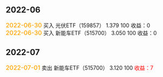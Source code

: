 ## 2022-06
<font style="color:orange;font-size:16px;font-weight:500">2022-06-30</font>
买入 光伏ETF（159857） 1.379 100 收益：0<br>
<font style="color:orange;font-size:16px;font-weight:500">2022-06-30</font>
买入 新能车ETF（515700） 3.050 100 收益：0<br>

## 2022-07
<font style="color:orange;font-size:16px;font-weight:500">2022-07-01</font>
卖出 新能车ETF（515700） 3.120 100 <font style='color:red'>收益：7</font><br>